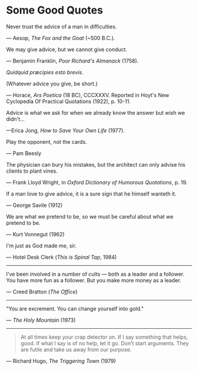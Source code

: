 
# Some Good Quotes

Never trust the advice of a man in difficulties.  

— Aesop, _The Fox and the Goat_ (~500 B.C.).

We may give advice, but we cannot give conduct.

— Benjamin Franklin, *Poor Richard's Almanack* (1758).

*Quidquid præcipies esto brevis.*

(Whatever advice you give, be short.)

— Horace, *Ars Poetica* (18 BC), CCCXXXV. Reported in Hoyt's New Cyclopedia Of Practical Quotations (1922), p. 10-11.

Advice is what we ask for when we already know the answer but wish we didn't...

—Erica Jong, *How to Save Your Own Life* (1977).

Play the opponent, not the cards.

— Pam Beesly

The physician can bury his mistakes, but the architect can only advise his clients to plant vines.

— Frank Lloyd Wright, in *Oxford Dictionary of Humorous Quotations*, p. 19.

If a man love to give advice, it is a sure sign that he himself wanteth it.

— George Savile (1912)

We are what we pretend to be, so we must be careful about what we pretend to be.

― Kurt Vonnegut (1962)

I'm just as God made me, sir.

— Hotel Desk Clerk (_This is Spinal Tap_, 1984)


----



I've been involved in a number of cults — both as a leader and a follower. You have more fun as a follower. But you make more money as a leader.

— Creed Bratton (_The Office_)


----



"You are excrement. You can change yourself into gold."

— _The Holy Mountain_ (1973)



----


> At all times keep your crap detector on. If I say something that helps, good. If what I say is of no help, let it go. Don’t start arguments. They are futile and take us away from our purpose.

— Richard Hugo, _The Triggering Town_ (1979)